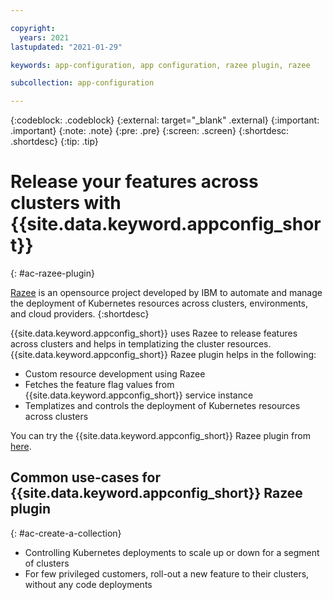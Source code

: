 ```yaml
---

copyright:
  years: 2021
lastupdated: "2021-01-29"

keywords: app-configuration, app configuration, razee plugin, razee

subcollection: app-configuration

---
```


{:codeblock: .codeblock}
{:external: target="_blank" .external}
{:important: .important}
{:note: .note}
{:pre: .pre}
{:screen: .screen}
{:shortdesc: .shortdesc}
{:tip: .tip}

# Release your features across clusters with {{site.data.keyword.appconfig_short}}
{: #ac-razee-plugin}

[Razee](https://razee.io/) is an opensource project developed by IBM to automate and manage the deployment of Kubernetes resources across clusters, environments, and cloud providers.
{:shortdesc}

{{site.data.keyword.appconfig_short}} uses Razee to release features across clusters and helps in templatizing the cluster resources. {{site.data.keyword.appconfig_short}} Razee plugin helps in the following: 

- Custom resource development using Razee
- Fetches the feature flag values from {{site.data.keyword.appconfig_short}} service instance 
- Templatizes and controls the deployment of Kubernetes resources across clusters

You can try the {{site.data.keyword.appconfig_short}} Razee plugin from [here](https://github.com/IBM/appconfiguration-razee). 

## Common use-cases for {{site.data.keyword.appconfig_short}} Razee plugin 
{: #ac-create-a-collection}

- Controlling Kubernetes deployments to scale up or down for a segment of clusters 
- For few privileged customers, roll-out a new feature to their clusters, without any code deployments 
